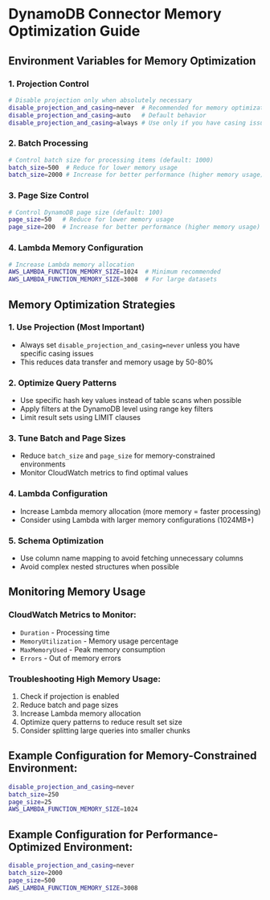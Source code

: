 # DynamoDB Connector Memory Optimization Guide

## Environment Variables for Memory Optimization

### 1. Projection Control
```bash
# Disable projection only when absolutely necessary
disable_projection_and_casing=never  # Recommended for memory optimization
disable_projection_and_casing=auto   # Default behavior
disable_projection_and_casing=always # Use only if you have casing issues
```

### 2. Batch Processing
```bash
# Control batch size for processing items (default: 1000)
batch_size=500  # Reduce for lower memory usage
batch_size=2000 # Increase for better performance (higher memory usage)
```

### 3. Page Size Control
```bash
# Control DynamoDB page size (default: 100)
page_size=50   # Reduce for lower memory usage
page_size=200  # Increase for better performance (higher memory usage)
```

### 4. Lambda Memory Configuration
```bash
# Increase Lambda memory allocation
AWS_LAMBDA_FUNCTION_MEMORY_SIZE=1024  # Minimum recommended
AWS_LAMBDA_FUNCTION_MEMORY_SIZE=3008  # For large datasets
```

## Memory Optimization Strategies

### 1. **Use Projection (Most Important)**
- Always set `disable_projection_and_casing=never` unless you have specific casing issues
- This reduces data transfer and memory usage by 50-80%

### 2. **Optimize Query Patterns**
- Use specific hash key values instead of table scans when possible
- Apply filters at the DynamoDB level using range key filters
- Limit result sets using LIMIT clauses

### 3. **Tune Batch and Page Sizes**
- Reduce `batch_size` and `page_size` for memory-constrained environments
- Monitor CloudWatch metrics to find optimal values

### 4. **Lambda Configuration**
- Increase Lambda memory allocation (more memory = faster processing)
- Consider using Lambda with larger memory configurations (1024MB+)

### 5. **Schema Optimization**
- Use column name mapping to avoid fetching unnecessary columns
- Avoid complex nested structures when possible

## Monitoring Memory Usage

### CloudWatch Metrics to Monitor:
- `Duration` - Processing time
- `MemoryUtilization` - Memory usage percentage
- `MaxMemoryUsed` - Peak memory consumption
- `Errors` - Out of memory errors

### Troubleshooting High Memory Usage:
1. Check if projection is enabled
2. Reduce batch and page sizes
3. Increase Lambda memory allocation
4. Optimize query patterns to reduce result set size
5. Consider splitting large queries into smaller chunks

## Example Configuration for Memory-Constrained Environment:
```bash
disable_projection_and_casing=never
batch_size=250
page_size=25
AWS_LAMBDA_FUNCTION_MEMORY_SIZE=1024
```

## Example Configuration for Performance-Optimized Environment:
```bash
disable_projection_and_casing=never
batch_size=2000
page_size=500
AWS_LAMBDA_FUNCTION_MEMORY_SIZE=3008
```